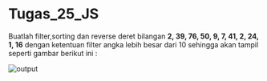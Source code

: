 # Tugas_25_JS

Buatlah filter,sorting dan reverse deret bilangan **2, 39, 76, 50, 9, 7, 41, 2, 24, 1, 16** dengan ketentuan filter angka lebih besar dari 10 sehingga akan tampil seperti gambar berikut ini :
<p>
<img src="https://lh5.googleusercontent.com/biaZA9jpQuz9AdTD6htMnfck2dZLFgTbCfPZq572or6AoXuLbRZfBLVla60hHbIt5ySmC6IauiemvhVo-AN3z_5UjUDwtZLLMwW6JvLIAJpFdobr-3a5ma2yTfz4xWXi7ysC2-Lt" alt="output"/>
</p>
